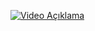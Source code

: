 [![Video Açıklama](https://raw.githubusercontent.com/j4ckcaver/Spotify_Clone_React_Native/main/content/video_thumbnail.jpg)](https://raw.githubusercontent.com/j4ckcaver/Spotify_Clone_React_Native/main/content/video.mp4)
